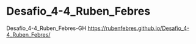 # Desafio_4-4_Ruben_Febres
 Desafio_4-4_Ruben_Febres-GH
https://rubenfebres.github.io/Desafio_4-4_Ruben_Febres/
